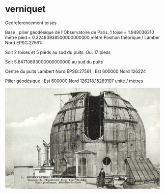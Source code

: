 # verniquet
Georeferencement toises

Base : pilier géodésique de l'Observatoire de Paris.
1 toise = 1.949036310 mètre
pied = 0.32483938500000000000 mètre
Position théorique / Lamber Nord EPSG:27561:

Soit 2 toises et 5 pièds au sud du puits. Ou: 17 pieds

Soit 5.84710893000000000000 au sud du puits

Centre du puits Lambert Nord EPSG:27561 : Est 600000 Nord 126224

Pilier géodésique : Est 600000 Nord 126218.15289107 unité / mètres

![Screenshot](img/Observatoire.jpg)
